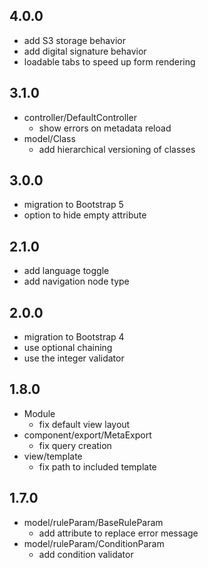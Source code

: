## 4.0.0

* add S3 storage behavior
* add digital signature behavior
* loadable tabs to speed up form rendering 

## 3.1.0

* controller/DefaultController
    - show errors on metadata reload
* model/Class
    - add hierarchical versioning of classes

## 3.0.0

* migration to Bootstrap 5
* option to hide empty attribute

## 2.1.0

* add language toggle
* add navigation node type

## 2.0.0

* migration to Bootstrap 4
* use optional chaining
* use the integer validator

## 1.8.0

* Module
    - fix default view layout
* component/export/MetaExport
    - fix query creation
* view/template
    - fix path to included template   

## 1.7.0

* model/ruleParam/BaseRuleParam    
    - add attribute to replace error message
* model/ruleParam/ConditionParam
    - add condition validator
